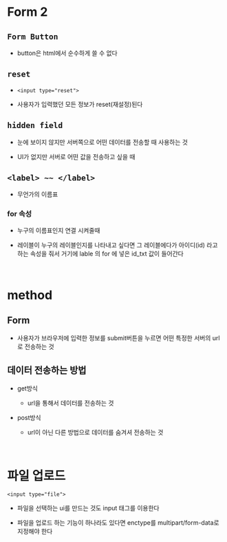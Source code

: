 Form 2
==
## ``Form Button``
+ button은 html에서 순수하게 쓸 수 없다

## ``reset``
+ ``<input type="reset">`` 

+ 사용자가 입력했던 모든 정보가 reset(재설정)된다

## ``hidden field``
+ 눈에 보이지 않지만 서버쪽으로 어떤 데이터를 전송할 때 사용하는 것

+ UI가 없지만 서버로 어떤 값을 전송하고 싶을 때 

## ``<label> ~~ </label>``
+ 무언가의 이름표

### for 속성
+ 누구의 이름표인지 연결 시켜줄때

+ 레이블이 누구의 레이블인지를 나타내고 싶다면 그 레이블에다가 아이디(id) 라고 하는 속성을 줘서 거기에 lable 의 for 에 넣은 id_txt 값이 들어간다

<br>

method
==

## Form
+ 사용자가 브라우저에 입력한 정보를 submit버튼을 누르면 어떤 특정한 서버의 url로 전송하는 것

## 데이터 전송하는 방법
+ get방식
    + url을 통해서 데이터를 전송하는 것

+ post방식
    + url이 아닌 다른 방법으로 데이터를 숨겨셔 전송하는 것

<br>

파일 업로드
==
``<input type="file">``
+ 파일을 선택하는 ui를 만드는 것도 input 태그를 이용한다

+ 파일을 업로드 하는 기능이 하나라도 있다면 enctype를 multipart/form-data로 지정해야 한다